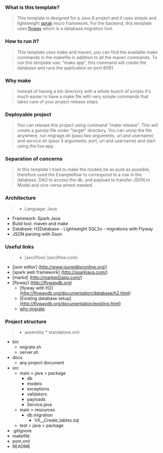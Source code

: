 ### What is this template?
  > This template is designed for a Java 8 project and it uses simple and lightweight 
  [sprak](http://sparkjava.com/) micro framework. For the backend, this template uses [flyway](https://flywaydb.org/) 
  which is a database migration tool. 
   
### How to run it?
  > This template uses make and maven, you can find the available make commands in the makefile in addition to 
  all the maven commands. To run this template use: "make app", this command will create the database
  and runs the application on port 8081. 
 
### Why make
 >Instead of having a bin directory with a whole bunch of scripts it's much easier to have a make file with 
   very simple commands that takes care of your project release steps
 
### Deployable project
 >You can release this project using command "make release". This will create a gunzip file under "target" directory. 
 You can unzip the file anywhere, run migrage.sh (pass two arguments, url and username) and service.sh 
 (pass 3 arguments: port, url and username) and start using the live app.

### Separation of concerns
 > In this template I tried to make the models be as pure as possible, therefore used the ExampleRow to correspond
  to a row in the database, DAO to access the db, and payload to transfer JSON to Model and vice-versa where needed. 

   
### Architecture
  >* Language: Java
  * Framework: Spark Java
  * Build tool: maven and make
  * Database: H2Database - Lightweight SQL2o - migrations with Flyway
  * JSON parsing with Gson

### Useful links
  >* [asciiflow] (asciiflow.com)
  * [json editor] (http://www.jsoneditoronline.org/)
  * [spark web framework] (http://sparkjava.com/)
  * [markd] (http://marked2app.com/) 
  * [flyway] (http://flywaydb.org)
    * [flyway with H2] (http://flywaydb.org/documentation/database/h2.html)
    * [Existing database setup] (http://flywaydb.org/documentation/existing.html)
    * [why migrate](http://flywaydb.org/getstarted/why.html)
  
### Project structure 
  >* assembly
    * standalone.xml
  * bin
    * migrate.sh
    * server.sh
  * docs
    * any project document
  * src
    * main > java > package
        * db
        * models
        * exceptions
        * validators
        * payloads
        * Service.java
    * main > resources
        * db.migration
            * VX__Create_tables.sql
    * test > java > package    
  * .gitignore
  * makefile
  * pom.xml
  * README
  
